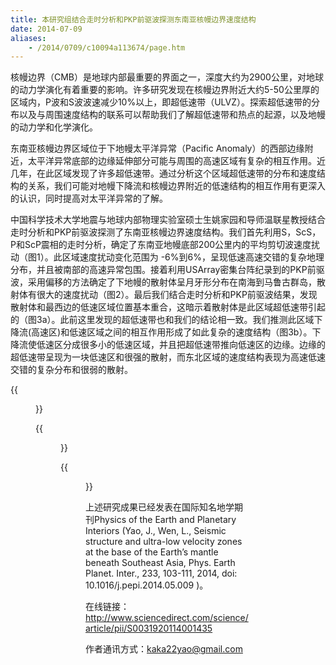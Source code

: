 ```yaml
---
title: 本研究组结合走时分析和PKP前驱波探测东南亚核幔边界速度结构
date: 2014-07-09
aliases:
    - /2014/0709/c10094a113674/page.htm
---
```

核幔边界（CMB）是地球内部最重要的界面之一，深度大约为2900公里，对地球的动力学演化有着重要的影响。许多研究发现在核幔边界附近大约5-50公里厚的区域内，P波和S波波速减少10%以上，即超低速带（ULVZ）。探索超低速带的分布以及与周围速度结构的联系可以帮助我们了解超低速带和热点的起源，以及地幔的动力学和化学演化。

东南亚核幔边界区域位于下地幔太平洋异常（Pacific Anomaly）的西部边缘附近，太平洋异常底部的边缘延伸部分可能与周围的高速区域有复杂的相互作用。近几年，在此区域发现了许多超低速带。通过分析这个区域超低速带的分布和速度结构的关系，我们可能对地幔下降流和核幔边界附近的低速结构的相互作用有更深入的认识，同时提高对太平洋异常的了解。

中国科学技术大学地震与地球内部物理实验室硕士生姚家园和导师温联星教授结合走时分析和PKP前驱波探测了东南亚核幔边界速度结构。我们首先利用S，ScS，P和ScP震相的走时分析，确定了东南亚地幔底部200公里内的平均剪切波速度扰动（图1）。此区域速度扰动变化范围为 -6%到6%，呈现低速高速交错的复杂地理分布，并且被南部的高速异常包围。接着利用USArray密集台阵纪录到的PKP前驱波，采用偏移的方法确定了下地幔的散射体呈月牙形分布在南海到马鲁古群岛，散射体有很大的速度扰动（图2）。最后我们结合走时分析和PKP前驱波结果，发现散射体和最西边的低速区域位置基本重合，这暗示着散射体是此区域超低速带引起的（图3a）。此前这里发现的超低速带也和我们的结论相一致。我们推测此区域下降流(高速区)和低速区域之间的相互作用形成了如此复杂的速度结构（图3b）。下降流使低速区分成很多小的低速区域，并且把超低速带推向低速区的边缘。边缘的超低速带呈现为一块低速区和很强的散射，而东北区域的速度结构表现为高速低速交错的复杂分布和很弱的散射。

{{<figure src="Fig1.jpg" caption="图1：1° x 1° 网格平均的剪切波速度扰动（符号）。正值表示为蓝色矩形，负值为红色圆圈。符号大小和速度扰动大小成正比。背景为GyPSuM模型核幔边界处的剪切波速度扰动。">}}

{{<figure src="Fig2.jpg" caption="图2：（a）PKP前驱波研究中的PKPdf大圆路径（灰线），PKPdf在核幔边界的入射和出射点（黄点），地震事件（红色五角星）和USArray台站（蓝色三角形）。两个大灰矩形表示在（b-i）中展示的散射体定位区域。小黑矩形表示图3a中剪切波速度结构和散射体一起展示的区域。（b-e）散射体能量（scatter energy）和（f-i）采样数（Hit counts）。">}}

{{<figure src="Fig3.jpg" caption="图3：（a）核幔边界散射体能量（背景颜色）和地幔底部200公里平均剪切波速度扰动（符号）。（b）下降流（蓝色区域）和低速区（红色和粉红色区域）之间可能的复杂相互作用的卡通示意图。下降流使低速区分成很多小的低速区域（红色区域），并且把超低速带（红色区域）推向低速区的边缘。低速区被南部可能与下降流有关的高速区域包围。">}}

上述研究成果已经发表在国际知名地学期刊Physics of the Earth and Planetary Interiors (Yao, J., Wen, L., Seismic structure and ultra-low velocity zones at the base of the Earth’s mantle beneath Southeast Asia, Phys. Earth Planet. Inter., 233, 103-111, 2014, doi: 10.1016/j.pepi.2014.05.009 )。

在线链接：http://www.sciencedirect.com/science/article/pii/S0031920114001435

作者通讯方式：kaka22yao@gmail.com
